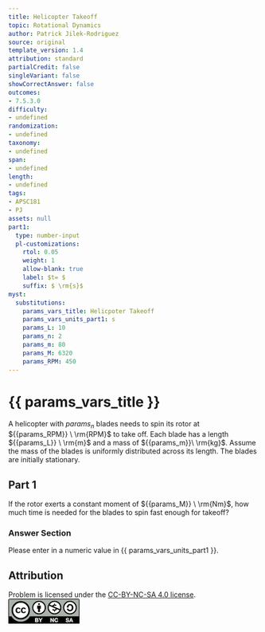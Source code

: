 ```yaml
---
title: Helicopter Takeoff
topic: Rotational Dynamics
author: Patrick Jilek-Rodriguez
source: original
template_version: 1.4
attribution: standard
partialCredit: false
singleVariant: false
showCorrectAnswer: false
outcomes:
- 7.5.3.0
difficulty:
- undefined
randomization:
- undefined
taxonomy:
- undefined
span:
- undefined
length:
- undefined
tags:
- APSC181
- PJ
assets: null
part1:
  type: number-input
  pl-customizations:
    rtol: 0.05
    weight: 1
    allow-blank: true
    label: $t= $
    suffix: $ \rm{s}$
myst:
  substitutions:
    params_vars_title: Helicpoter Takeoff
    params_vars_units_part1: s
    params_L: 10
    params_n: 2
    params_m: 80
    params_M: 6320
    params_RPM: 450
---
```

# {{ params_vars_title }}
A helicopter with ${{params_n}}$ blades needs to spin its rotor at ${{params_RPM}} \ \rm{RPM}$ to take off.
Each blade has a length ${{params_L}} \ \rm{m}$ and a mass of ${{params_m}}\ \rm{kg}$.
Assume the mass of the blades is uniformly distributed across its length.
The blades are initially stationary.

## Part 1

If the rotor exerts a constant moment of ${{params_M}} \ \rm{Nm}$, how much time is needed for the blades to spin fast enough for takeoff?

### Answer Section

Please enter in a numeric value in {{ params_vars_units_part1 }}.

## Attribution

Problem is licensed under the [CC-BY-NC-SA 4.0 license](https://creativecommons.org/licenses/by-nc-sa/4.0/).<br> ![The Creative Commons 4.0 license requiring attribution-BY, non-commercial-NC, and share-alike-SA license.](https://raw.githubusercontent.com/firasm/bits/master/by-nc-sa.png)
